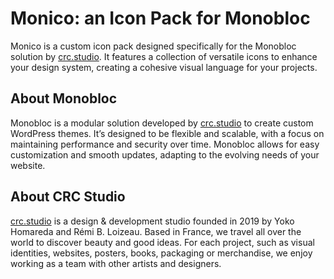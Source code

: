 # Monico: an Icon Pack for Monobloc

Monico is a custom icon pack designed specifically for the Monobloc solution by [crc.studio](https://crc.studio/). It features a collection of versatile icons to enhance your design system, creating a cohesive visual language for your projects.

## About Monobloc

Monobloc is a modular solution developed by [crc.studio](https://crc.studio/) to create custom WordPress themes. It’s designed to be flexible and scalable, with a focus on maintaining performance and security over time. Monobloc allows for easy customization and smooth updates, adapting to the evolving needs of your website.

## About CRC Studio

[crc.studio](https://crc.studio/) is a design & development studio founded in 2019 by Yoko Homareda and Rémi B. Loizeau. Based in France, we travel all over the world to discover beauty and good ideas. For each project, such as visual identities, websites, posters, books, packaging or merchandise, we enjoy working as a team with other artists and designers.